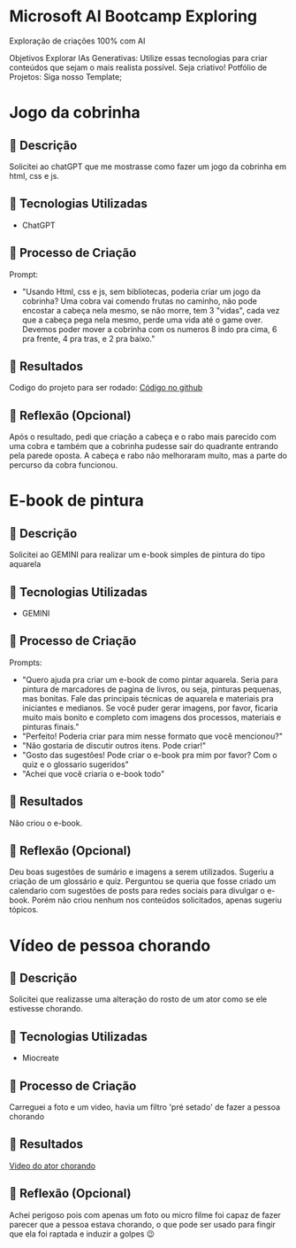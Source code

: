 # Microsoft AI Bootcamp Exploring
Exploração de criações 100% com AI

Objetivos
Explorar IAs Generativas: Utilize essas tecnologias para criar conteúdos que sejam o mais realista possível. Seja criativo!
Potfólio de Projetos:
Siga nosso Template;

# Jogo da cobrinha

## 📒 Descrição
Solicitei ao chatGPT que me mostrasse como fazer um jogo da cobrinha em html, css e js.

## 🤖 Tecnologias Utilizadas
- ChatGPT

## 🧐 Processo de Criação
Prompt:
- "Usando Html, css e js, sem bibliotecas, poderia criar um jogo da cobrinha?
Uma cobra vai comendo frutas no caminho, não pode encostar a cabeça nela mesmo, se não morre, tem 3 "vidas", cada vez que a cabeça pega nela mesmo, perde uma vida até o game over.
Devemos poder mover a cobrinha com os numeros 8 indo pra cima, 6 pra frente, 4 pra tras, e 2 pra baixo."

## 🚀 Resultados
Codigo do projeto para ser rodado: <a href="https://github.com/JilMayumiMoutinho/microsoftAIBootcampExploring/blob/main/index.html">Código no github</a>

## 💭 Reflexão (Opcional)
Após o resultado, pedi que criação a cabeça e o rabo mais parecido com uma cobra e também que a cobrinha pudesse sair do quadrante entrando pela parede oposta.
A cabeça e rabo não melhoraram muito, mas a parte do percurso da cobra funcionou.


# E-book de pintura

## 📒 Descrição
Solicitei ao GEMINI para realizar um e-book simples de pintura do tipo aquarela

## 🤖 Tecnologias Utilizadas
- GEMINI

## 🧐 Processo de Criação
Prompts:
- "Quero ajuda pra criar um e-book de como pintar aquarela. Seria para pintura de marcadores de pagina de livros, ou seja, pinturas pequenas, mas bonitas. Fale das principais técnicas de aquarela e materiais pra iniciantes e medianos. Se você puder gerar imagens, por favor, ficaria muito mais bonito e completo com imagens dos processos, materiais e pinturas finais."
- "Perfeito! Poderia criar para mim nesse formato que você mencionou?"
- "Não gostaria de discutir outros itens. Pode criar!"
- "Gosto das sugestões! Pode criar o e-book pra mim por favor? Com o quiz e o glossario sugeridos"
- "Achei que você criaria o e-book todo"

## 🚀 Resultados
Não criou o e-book.

## 💭 Reflexão (Opcional)
Deu boas sugestões de sumário e imagens a serem utilizados.
Sugeriu a criação de um glossário e quiz.
Perguntou se queria que fosse criado um calendario com sugestões de posts para redes sociais para divulgar o e-book.
Porém não criou nenhum nos conteúdos solicitados, apenas sugeriu tópicos.


# Vídeo de pessoa chorando

## 📒 Descrição
Solicitei que realizasse uma alteração do rosto de um ator como se ele estivesse chorando.

## 🤖 Tecnologias Utilizadas
- Miocreate

## 🧐 Processo de Criação
Carreguei a foto e um video, havia um filtro 'pré setado' de fazer a pessoa chorando

## 🚀 Resultados
<a href="https://github.com/JilMayumiMoutinho/microsoftAIBootcampExploring/blob/main/asset/sadFaceVideo.mp4">Video do ator chorando</a>

## 💭 Reflexão (Opcional)
Achei perigoso pois com apenas um foto ou micro filme foi capaz de fazer parecer que a pessoa estava chorando, o que pode ser usado para fingir que ela foi raptada e induzir a golpes 😉